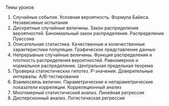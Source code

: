 Темы уроков

1. Случайные события. Условная вероятность. Формула Байеса. Независимые испытания
2. Дискретные случайные величины. Закон распределения вероятностей. Биномиальный закон распределения. Распределение Пуассона
3. Описательная статистика. Качественные и количественные характеристики популяции. Графическое представление данных
4. Непрерывные случайные величины. Функция распределения и плотность распределения вероятностей. Равномерное и нормальное распределение. Центральная предельная теорема
5. Проверка статистических гипотез. P-значения. Доверительные интервалы. A/B-тестирование
6. Взаимосвязь величин. Параметрические и непараметрические показатели корреляции. Корреляционный анализ
7. Многомерный статистический анализ. Линейная регрессия
8. Дисперсионный анализ. Логистическая регрессия
